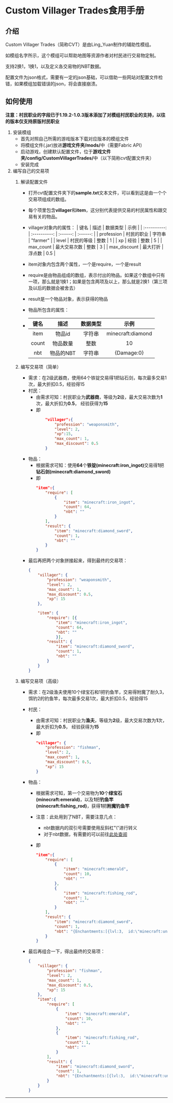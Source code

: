 # Custom Villager Trades食用手册

## 介绍
Custom Villager Trades（简称CVT）是由Ling_Yuan制作的辅助性模组。

如模组名字所示，这个模组可以帮助地图等资源作者对村民进行交易物定制。

支持2换1，1换1，以及定义各交易物的NBT数据。

配置文件为json格式，需要有一定的json基础，可以借助一些网站对配置文件检错，如果模组加载错误的json，将会直接崩溃。

## 如何使用

**注意：村民职业的字段已于1.19.2-1.0.3版本添加了对模组村民职业的支持，以往的版本仅支持原版村民职业**

1. 安装模组
    - 首先对照自己所需的游戏版本下载对应版本的模组文件
    - 将模组文件(.jar)放进<b>游戏文件夹/mods/</b>中（需要Fabric API）
    - 启动游戏，创建默认配置文件，位于<b>游戏文件夹/config/CustomVillagerTrades/</b>中（以下简称cvt配置文件夹）
    - 安装完成
2. 编写自己的交易项
    1. 解读配置文件
        - 打开cvt配置文件夹下的<b>sample.txt</b>文本文件，可以看到这是由一个个交易项组成的数组。
        - 每个项里包含<b>villager</b>和<b>item</b>，这分别代表提供交易的村民属性和跟交易有关的物品。

        - villager对象内的属性：
          |     键名      |     描述     | 数据类型 |   示例   |
          | :----------: | :----------: | :------: | :------: |
          |  profession  |  村民的职业   |  字符串  | "farmer" |
          |    level     |  村民的等级   |   整数   |    1     |
          |      xp      |     经验     |   整数   |    5     |
          |  max_count   | 最大交易次数  |   整数   |    3     |
          | max_discount |   最大打折   |  浮点数  |   0.5    |
        
        - item对象内包含两个属性，一个是require，一个是result

        - require是由物品组成的数组，表示付出的物品。如果这个数组中只有一项，那么就是1换1；如果是包含两项及以上，那么就是2换1（第三项及以后的数据会被舍去）
        - result是一个物品对象，表示获得的物品
        - 物品所包含的属性：
        -   | 键名  |   描述   | 数据类型 |       示例        |
            | :---: | :------: | :------: | :---------------: |
            | item  |  物品id  |  字符串  | minecraft:diamond |
            | count | 物品数量 |   整数   |        10         |
            | nbt   | 物品的NBT | 字符串 |     {Damage:0}     |

    2. 编写交易项（简单）
        - 需求：在2级武器商，使用64个铁锭交易得1把钻石剑，每次最多交易1次，最大折扣0.5，经验得15
        - 村民：
            - 由需求可知：村民职业为<b>武器商</b>，等级为<b>2</b>级，最大交易次数为<b>1</b>次，最大折扣为<b>0.5</b>， 经验获得为<b>15</b>
            - 即
                ```json
                    "villager":{
                        "profession": "weaponsmith",
                        "level": 2,
                        "xp":15,
                        "max_count": 1,
                        "max_discount": 0.5
                    }
                ```
        - 物品：
            - 根据需求可知：使用<b>64</b>个<b>铁锭(minecraft:iron_ingot)</b>交易得<b>1</b>把<b>钻石剑(minecraft:diamond_sword)</b>
            - 即
                ```json
                "item":{
                    "require": [
                        {
                            "item": "minecraft:iron_ingot",
                            "count": 64,
                            "nbt": ""
                        }
                    ],
                    "result": {
                        "item": "minecraft:diamond_sword",
                        "count": 1,
                        "nbt": ""
                    }
                }
                ```
        - 最后再把两个对象拼接起来，得到最终的交易项：
            ```json
            {
                "villager": {
                    "profession": "weaponsmith",
                    "level": 2,
                    "max_count": 1,
                    "max_discount": 0.5,
                    "xp": 15
                },

                "item": {
                    "require": [{
                        "item": "minecraft:iron_ingot",
                        "count": 64,
                        "nbt": ""
                        }],
                    "result": {
                        "item": "minecraft:diamond_sword",
                        "count": 1,
                        "nbt": ""
                    }
                }
            }
            ```

    3. 编写交易项（高级）
        - 需求：在2级渔夫使用10个绿宝石和1把钓鱼竿，交易得附魔了耐久3，饵钓2的钓鱼竿，每次最多交易1次，最大折扣0.5，经验得15

        - 村民：
            - 由需求可知：村民职业为<b>渔夫</b>，等级为<b>2</b>级，最大交易次数为<b>1</b>次，最大折扣为<b>0.5</b>， 经验获得为<b>15</b>
            - 即                 
                ```json
                "villager": {
                    "profession": "fishman",
                    "level": 2,
                    "max_count": 1,
                    "max_discount": 0.5,
                    "xp": 15
                }
                ```
        - 物品：
            - 根据需求可知，第一个交易物为<b>10</b>个<b>绿宝石(minecraft:emerald)</b>，以及<b>1</b>把<b>钓鱼竿(minecraft:fishing_rod)</b>，获得<b>1</b>把<b>附魔钓鱼竿</b>
            
            - 注意：此处用到了NBT，需要注意几点：
                - nbt数据内的双引号需要使用反斜杠"\\"进行转义
                - 对于nbt数据，有需要的可以前往[此处查阅](https://minecraft.fandom.com/zh/wiki/%E6%95%99%E7%A8%8B/NBT%E5%91%BD%E4%BB%A4%E6%A0%87%E7%AD%BE)

            - 即
                ```json
                "item":{
                    "require": [
                        {
                            "item": "minecraft:emerald",
                            "count": 10,
                            "nbt": ""
                        },
                        {
                            "item": "minecraft:fishing_rod",
                            "count": 1,
                            "nbt": ""
                        }
                    ],
                    "result": {
                        "item": "minecraft:diamond_sword",
                        "count": 1,
                        "nbt": "{Enchantments:[{lvl:3,  id:\"minecraft:unbreaking\"},{lvl:2, id:\"minecraft:lure\"}]}"
                    }
                }
                ```
        - 最后再组合一下，得出最终的交易项：
            ```json
            {
                "villager": {
                    "profession": "fishman",
                    "level": 2,
                    "max_count": 1,
                    "max_discount": 0.5,
                    "xp": 15
                },
                "item":{
                    "require": [
                        {
                            "item": "minecraft:emerald",
                            "count": 10,
                            "nbt": ""
                        },
                        {
                            "item": "minecraft:fishing_rod",
                            "count": 1,
                            "nbt": ""
                        }
                    ],
                    "result": {
                        "item": "minecraft:diamond_sword",
                        "count": 1,
                        "nbt": "{Enchantments:[{lvl:3,  id:\"minecraft:unbreaking\"},{lvl:2, id:\"minecraft:lure\"}]}"
                    }
                }
            }
            ```
---


